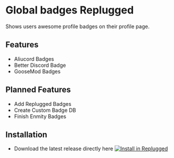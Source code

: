 # Global badges Replugged
Shows users awesome profile badges on their profile page.

## Features
- Aliucord Badges
- Better Discord Badge
- GooseMod Badges

## Planned Features
- Add Replugged Badges
- Create Custom Badge DB
- Finish Enmity Badges

## Installation
- Download the latest release directly here [![Install in Replugged](https://img.shields.io/badge/-Install%20in%20Replugged-blue?style=for-the-badge&logo=none)](https://replugged.dev/install?identifier=WolfPlugs/GlobalBadges&source=github)



